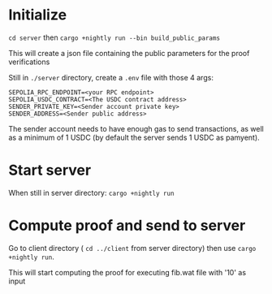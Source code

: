 # Initialize

`cd server` then `cargo +nightly run --bin build_public_params`

This will create a json file containing the public parameters for the proof verifications

Still in `./server` directory, create a `.env` file with those 4 args:

```
SEPOLIA_RPC_ENDPOINT=<your RPC endpoint>
SEPOLIA_USDC_CONTRACT=<The USDC contract address>
SENDER_PRIVATE_KEY=<Sender account private key>
SENDER_ADDRESS=<Sender public address>
```

The sender account needs to have enough gas to send transactions, as well as a minimum of 1 USDC (by default the server sends 1 USDC as pamyent).

# Start server

When still in server directory: `cargo +nightly run`

# Compute proof and send to server

Go to client directory ( `cd ../client` from server directory) then use `cargo +nightly run`.

This will start computing the proof for executing fib.wat file with '10' as input
